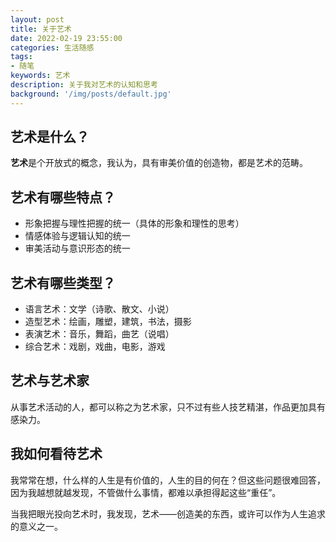 ```yaml
---
layout: post
title: 关于艺术
date: 2022-02-19 23:55:00
categories: 生活随感
tags:
- 随笔
keywords: 艺术
description: 关于我对艺术的认知和思考
background: '/img/posts/default.jpg'
---
```


## 艺术是什么？

**艺术**是个开放式的概念，我认为，具有审美价值的创造物，都是艺术的范畴。

## 艺术有哪些特点？

- 形象把握与理性把握的统一（具体的形象和理性的思考）
- 情感体验与逻辑认知的统一
- 审美活动与意识形态的统一

## 艺术有哪些类型？

- 语言艺术：文学（诗歌、散文、小说）
- 造型艺术：绘画，雕塑，建筑，书法，摄影
- 表演艺术：音乐，舞蹈，曲艺（说唱）
- 综合艺术：戏剧，戏曲，电影，游戏

## 艺术与艺术家

从事艺术活动的人，都可以称之为艺术家，只不过有些人技艺精湛，作品更加具有感染力。

## 我如何看待艺术

我常常在想，什么样的人生是有价值的，人生的目的何在？但这些问题很难回答，因为我越想就越发现，不管做什么事情，都难以承担得起这些“重任”。

当我把眼光投向艺术时，我发现，艺术——创造美的东西，或许可以作为人生追求的意义之一。
